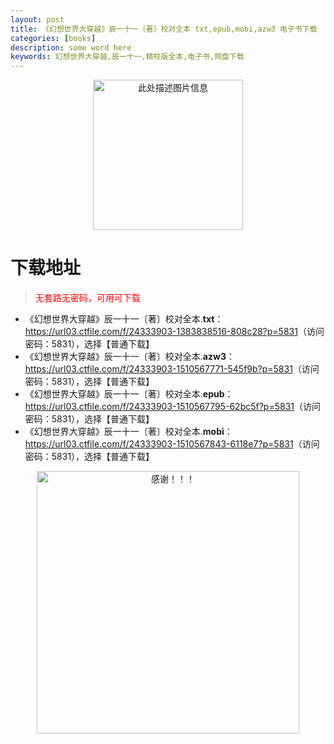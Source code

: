 ```yaml
---
layout: post
title: 《幻想世界大穿越》辰一十一〔著〕校对全本 txt,epub,mobi,azw3 电子书下载
categories: [books]
description: some word here
keywords: 幻想世界大穿越,辰一十一,精校版全本,电子书,网盘下载
---
```


<div align="center"><img src="https://qweree.cn/wp-content/uploads/2025/06/hxsjdcy.jpg" alt="此处描述图片信息" width="240px" height="auto"></div>

# 下载地址

> <p style="color:red" >无套路无密码，可用可下载</p>

- 《幻想世界大穿越》辰一十一〔著〕校对全本.**txt**：<https://url03.ctfile.com/f/24333903-1383838516-808c28?p=5831>（访问密码：5831），选择【普通下载】
- 《幻想世界大穿越》辰一十一〔著〕校对全本.**azw3**：<https://url03.ctfile.com/f/24333903-1510567771-545f9b?p=5831>（访问密码：5831），选择【普通下载】
- 《幻想世界大穿越》辰一十一〔著〕校对全本.**epub**：<https://url03.ctfile.com/f/24333903-1510567795-62bc5f?p=5831>（访问密码：5831），选择【普通下载】
- 《幻想世界大穿越》辰一十一〔著〕校对全本.**mobi**：<https://url03.ctfile.com/f/24333903-1510567843-6118e7?p=5831>（访问密码：5831），选择【普通下载】

<div align="center"><img src="https://pic.imgdb.cn/item/6707df6bd29ded1a8ce37031.gif" alt="感谢！！！" width="420px" height="auto"/></div>
